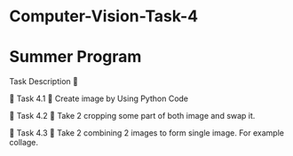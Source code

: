 # Computer-Vision-Task-4
# Summer Program
Task Description 📄

🔅 Task 4.1
📌 Create image by Using Python Code 

🔅 Task 4.2
📌 Take 2 cropping some part of both image and swap it. 

🔅 Task 4.3
📌 Take 2 combining 2 images to form single image. For example collage.

